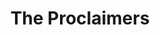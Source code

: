 ---
title: "The Proclaimers"
summary: "Formed: 1986 in Edinburgh, Scotland, United Kingdom Members:"
image: "the-proclaimers.jpg"
---
